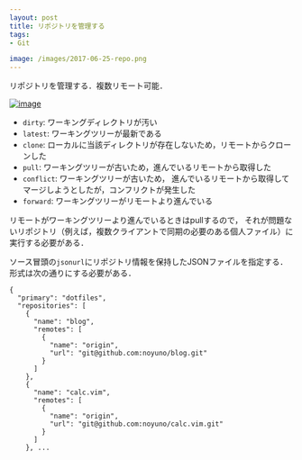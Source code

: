 ```yaml
---
layout: post
title: リポジトリを管理する
tags:
- Git

image: /images/2017-06-25-repo.png
---
```


リポジトリを管理する．複数リモート可能．

[![image]({{page.image}})]({{page.image}})

- `dirty`: ワーキングディレクトリが汚い
- `latest`: ワーキングツリーが最新である
- `clone`: ローカルに当該ディレクトリが存在しないため，リモートからクローンした
- `pull`: ワーキングツリーが古いため，進んでいるリモートから取得した
- `conflict`: ワーキングツリーが古いため，
進んでいるリモートから取得してマージしようとしたが，コンフリクトが発生した
- `forward`: ワーキングツリーがリモートより進んでいる

リモートがワーキングツリーより進んでいるときはpullするので，
それが問題ないリポジトリ（例えば，複数クライアントで同期の必要のある個人ファイル）に実行する必要がある．

ソース冒頭の`jsonurl`にリポジトリ情報を保持したJSONファイルを指定する．
形式は次の通りにする必要がある．

~~~
{
  "primary": "dotfiles",
  "repositories": [
    {
      "name": "blog",
      "remotes": [
        {
          "name": "origin",
          "url": "git@github.com:noyuno/blog.git"
        }
      ]
    },
    {
      "name": "calc.vim",
      "remotes": [
        {
          "name": "origin",
          "url": "git@github.com:noyuno/calc.vim.git"
        }
      ]
    }, ...
~~~

<script src="https://gist-it.appspot.com/http://github.com/noyuno/dotfiles/raw/master/bin/repo"></script>

